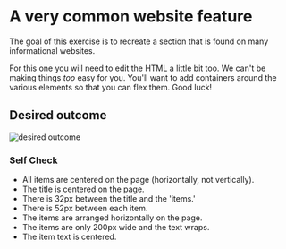 # A very common website feature

The goal of this exercise is to recreate a section that is found on many informational websites.

For this one you will need to edit the HTML a little bit too. We can't be making things _too_ easy for you. You'll want to add containers around the various elements so that you can flex them. Good luck!

## Desired outcome

![desired outcome](./desired-outcome.png)

### Self Check

- All items are centered on the page (horizontally, not vertically).
- The title is centered on the page. 
- There is 32px between the title and the 'items.' 
- There is 52px between each item. 
- The items are arranged horizontally on the page. 
- The items are only 200px wide and the text wraps. 
- The item text is centered. 
